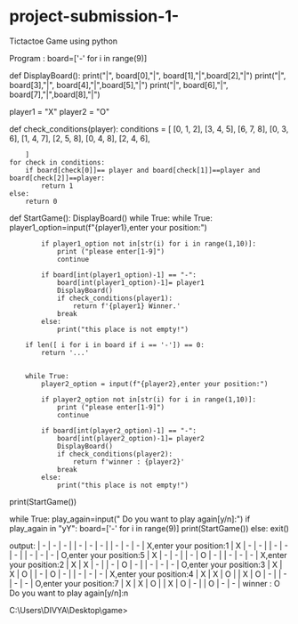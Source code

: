 # project-submission-1-
Tictactoe Game using python 

Program : 
board=['-' for i in range(9)]

def DisplayBoard():
    print("|", board[0],"|", board[1],"|",board[2],"|")
    print("|", board[3],"|", board[4],"|",board[5],"|")
    print("|", board[6],"|", board[7],"|",board[8],"|")

player1 = "X"
player2 = "O"
 
def check_conditions(player):
    conditions = [
        [0, 1, 2], [3, 4, 5], [6, 7, 8], [0, 3, 6],
        [1, 4, 7], [2, 5, 8], [0, 4, 8], [2, 4, 6],

        ]
    for check in conditions:
        if board[check[0]]== player and board[check[1]]==player and board[check[2]]==player:
            return 1
    else:
        return 0
     
 
def StartGame():
    DisplayBoard()
    while True:
        while True:
            player1_option=input(f"{player1},enter your position:")
            
            if player1_option not in[str(i) for i in range(1,10)]:
                print ("please enter[1-9]")
                continue
            
            if board[int(player1_option)-1] == "-":
                board[int(player1_option)-1]= player1
                DisplayBoard()
                if check_conditions(player1):
                    return f'{player1} Winner.'
                break
            else:
                print("this place is not empty!")
                
        if len([ i for i in board if i == '-']) == 0:
            return '...'
                 
                
        while True:
            player2_option = input(f"{player2},enter your position:")

            if player2_option not in[str(i) for i in range(1,10)]:
                print ("please enter[1-9]")
                continue
            
            if board[int(player2_option)-1] == "-":
                board[int(player2_option)-1]= player2
                DisplayBoard()
                if check_conditions(player2):
                    return f'winner : {player2}'
                break
            else:
                print("this place is not empty!")
                
print(StartGame())

while  True:
    play_again=input(" Do you want to play again[y/n]:")
    if play_again in "yY":
        board=['-' for i in range(9)]
        print(StartGame())
    else:
        exit()
    
output:
| - | - | - |
| - | - | - |
| - | - | - |
X,enter your position:1
| X | - | - |
| - | - | - |
| - | - | - |
O,enter your position:5
| X | - | - |
| - | O | - |
| - | - | - |
X,enter your position:2
| X | X | - |
| - | O | - |
| - | - | - |
O,enter your position:3
| X | X | O |
| - | O | - |
| - | - | - |
X,enter your position:4
| X | X | O |
| X | O | - |
| - | - | - |
O,enter your position:7
| X | X | O |
| X | O | - |
| O | - | - |
winner : O
 Do you want to play again[y/n]:n

C:\Users\DIVYA\Desktop\game>


    
